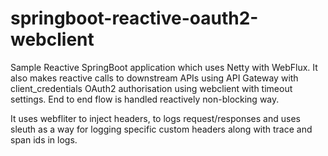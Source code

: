 # springboot-reactive-oauth2-webclient

Sample Reactive SpringBoot application which uses Netty with WebFlux. It also makes reactive calls to downstream APIs 
using API Gateway with client_credentials OAuth2 authorisation using webclient with timeout settings. End to end flow is handled reactively non-blocking way. 

It uses webfliter to inject headers, to logs request/responses and uses sleuth as a way for logging specific custom headers along with trace and span ids in logs.
